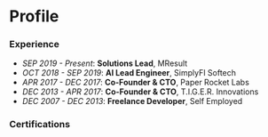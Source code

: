 # Profile

### Experience
- *SEP 2019 - Present*: **Solutions Lead**, MResult
- *OCT 2018 - SEP 2019*: **AI Lead Engineer**, SimplyFI Softech
- *APR 2017 - DEC 2017*: **Co-Founder & CTO**, Paper Rocket Labs
- *DEC 2013 - APR 2017*: **Co-Founder & CTO**, T.I.G.E.R. Innovations
- *DEC 2007 - DEC 2013*: **Freelance Developer**, Self Employed

### Certifications